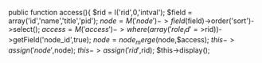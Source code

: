 public function access(){
			$rid = I('rid',0,'intval');
			$field = array('id','name','title','pid');
			$node = M('node')->field($field)->order('sort')->select();
			$access = M('access')->where(array('role_id'=>$rid))->getField('node_id',true);
			$node = node_merge($node,$access);
			$this->assign('node',$node);
			$this->assign('rid',$rid);
			$this->display();

